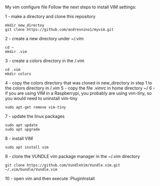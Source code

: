 My vim configure file
Follow the next steps to install VIM settings:

1 - make a directory and clone this repository
```console
mkdir new_directoy
git clone https://github.com/andresnino1/myvim.git
```

2 - create a new directory under ~/.vim
```console
cd ~
mkdir .vim
```

3 - create a colors directory in the /.vim 
```console
cd .vim
mkdir colors
```

4 - copy the colors directory that was cloned in new_directory in step 1 to the colors directory in /.vim
5 - copy the file .vimrc in home directory ~/
6 - if you are using VIM in a Raspberrypi, you probably are using vim-tiny, so you would need to uninstall vim-tiny
```console
sudo apt-get remove vim-tiny
```
7 - update the linux packages
```console
sudo apt update
sudo apt upgrade
```
8 - install VIM
```console
sudo apt install vim
```
9 - clone the VUNDLE vim package manager in the ~/.vim directory
```console
git clone https://github.com/VundleVim/Vundle.vim.git ~/.vim/bundle/Vundle.vim
```
10 - open vim and then execute :PluginInstall
